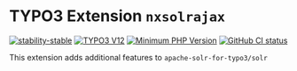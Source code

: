 # TYPO3 Extension `nxsolrajax`

[![stability-stable](https://img.shields.io/badge/stability-stable-green.svg)](https://github.com/netlogix/nxsolrajax)
[![TYPO3 V12](https://img.shields.io/badge/TYPO3-12-orange.svg)](https://get.typo3.org/version/10)
[![Minimum PHP Version](https://img.shields.io/badge/php-%3E%3D%208.1-8892BF.svg)](https://php.net/)
[![GitHub CI status](https://github.com/netlogix/nxsolrajax/actions/workflows/ci.yml/badge.svg?branch=main)](https://github.com/netlogix/nxsolrajax/actions)

This extension adds additional features to `apache-solr-for-typo3/solr`
